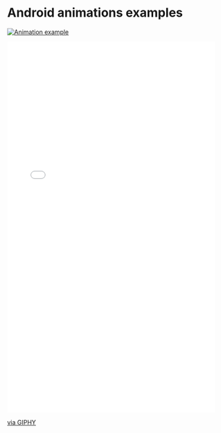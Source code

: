 # Android animations examples

[![Animation example](http://img.youtube.com/vi/T-D1KVIuvjA/0.jpg)](http://www.youtube.com/watch?v=T-D1KVIuvjA)

<iframe src="//giphy.com/embed/l3uxehdKFhMC4" width="480" height="855" frameBorder="0" class="giphy-embed" allowFullScreen></iframe><p><a href="https://giphy.com/gifs/android-l3uxehdKFhMC4">via GIPHY</a></p>


